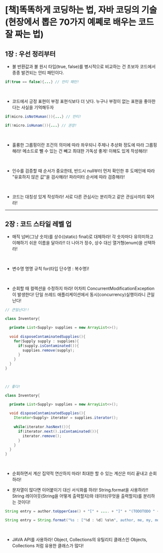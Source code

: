 # [책]똑똑하게 코딩하는 법, 자바 코딩의 기술(현장에서 뽑은 70가지 예쩨로 배우는 코드 잘 짜는 법)

## 1장 : 우선 정리부터
- 불 반환값과 불 원시 타입(true, false)를 병시적으로 비교하는 건 초보자 코드에서 종종 발견되는 안티 패턴이다.

```java
if(true == false){...} // 안티 패턴!
```

<br>

- 코드에서 긍정 표현이 부정 표현식보다 더 낫다. 누구나 부정이 없는 표현을 좋아한다는 사실을 기억해두자

```java
if(micro.isNotHuman()){...} // 안티!

if(!micro.isHunam()){...} // 권장!
```

<br>

- 훌륭한 그룹핑이란 조건의 의미에 따라 좌우되니 주제나 추상화 정도에 따라 그룹핑해라! 메소드로 뺄 수 있는 건 빼고 최대한 가독성 좋게! 이해도 있게 작성해라!

<br>

- 인수를 검증할 때 순서가 중요한데, 반드시 null부터 먼저 확인한 후 도메인에 따라 "유효하지 않은 값"을 검사해라! 파라미터 순서에 따라 검증해라!

<br>

- 코드는 대칭성 있게 작성하라! 서로 다른 관심사는 분리하고 같은 관심사끼리 묶어라!

<hr>

## 2장 : 코드 스타일 레벨 업

- 매직 넘버(그냥 숫자)를 상수((static) final)로 대체하라! 각 숫자마다 유의미하고 이해하기 쉬운 이름을 달아라!! 더 나아가 정수, 상수 대신 열거형(enum)을 선택하라!

<br>

- 변수명 명명 규칙 for(타입 단수명 : 복수명)!

<br>

- 순회할 때 컬렉션을 수정하지 마라! 어차피 ConcurrentModificationException이 발생한다! 단일 쓰레드 애플리케이션에서 동시(concurrency)실행이라니 큰일난다!
```java
// 큰일난다!!

class Inventory{

  private List<Supply> supplies = new ArrayList<>();
  
  void disposeContaminatedSupplies(){
    for(Supply supply : supplies){
      if(supply.isContaminated()){
        supplies.remove(supply);
      }
    }
  }
}

```

<br>

```java
// 좋다!

class Inventory{

  private List<Supply> supplies = new ArrayList<>();
  
  void disposeContaminatedSupplies(){
    Iterator<Supply> iterator = supplies.iterator();
    
    while(iterator.hasNext()){
      if(iterator.next().isContaminated()){
        iterator.remove();
      }
    }
  }
}

```

<br>

- 순회하면서 계산 집약적 연산하지 마라! 최대한 할 수 있는 계산은 미리 끝내고 순회하라!

- 문자열이 많다면 이어붙이기 대신 서식화를 하라! String.format을 사용하라!! String 레이아웃(String을 어떻게 출력할지)와 데이터(무엇을 출력할지)를 분리하는 것이다!
```java
String entry = author.toUpperCase() + "[" + .... + "]" + "(TODOTODO " + .... --> 요딴식 X

String entry = String.format("%s : ["%d : %d] %s%n", author, me, my, mo, ..) --> 레이아웃과 데이터를 분리하라!

```

<br>

- JAVA API를 사용하라! Object, Collections의 유틸리티 클래스인 Objects, Collections 처럼 유용한 클래스가 많다!







